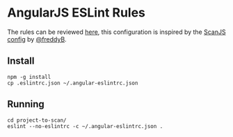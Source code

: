 # AngularJS ESLint Rules

The rules can be reviewed [here](https://github.com/LewisArdern/eslint-plugin-angularjs-security-rules), this configuration is inspired by the [ScanJS config](https://github.com/mozfreddyb/eslint-config-scanjs) by [@freddyB](https://twitter.com/freddyb). 

## Install
```
npm -g install
cp .eslintrc.json ~/.angular-eslintrc.json
```

## Running
```
cd project-to-scan/
eslint --no-eslintrc -c ~/.angular-eslintrc.json .
```